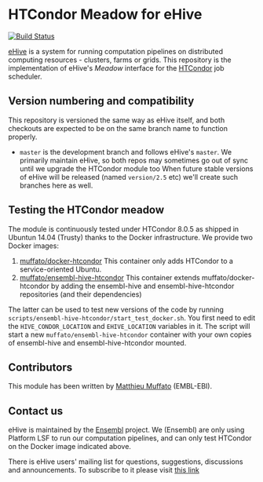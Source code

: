 
HTCondor Meadow for eHive
=========================

[![Build Status](https://travis-ci.org/muffato/ensembl-hive-htcondor.svg?branch=master)](https://travis-ci.org/muffato/ensembl-hive-htcondor)

[eHive](https://github.com/Ensembl/ensembl-hive) is a system for running computation pipelines on distributed computing resources - clusters, farms or grids.
This repository is the implementation of eHive's _Meadow_ interface for the [HTCondor](https://research.cs.wisc.edu/htcondor/) job scheduler.


Version numbering and compatibility
-----------------------------------

This repository is versioned the same way as eHive itself, and both
checkouts are expected to be on the same branch name to function properly.
* `master` is the development branch and follows eHive's `master`. We
  primarily maintain eHive, so both repos may sometimes go out of sync
  until we upgrade the HTCondor module too
When future stable versions of eHive will be released (named `version/2.5`
etc) we'll create such branches here as well.


Testing the HTCondor meadow
---------------------------

The module is continuously tested under HTCondor 8.0.5 as shipped in
Ubuntun 14.04 (Trusty) thanks to the Docker infrastructure.
We provide two Docker images:

1. [muffato/docker-htcondor](https://hub.docker.com/r/muffato/docker-htcondor/)
   This container only adds HTCondor to a service-oriented Ubuntu.
2. [muffato/ensembl-hive-htcondor](https://hub.docker.com/r/muffato/ensembl-hive-htcondor/)
   This container extends muffato/docker-htcondor by adding the
   ensembl-hive and ensembl-hive-htcondor repositories (and their
   dependencies)

The latter can be used to test new versions of the code by running
``scripts/ensembl-hive-htcondor/start_test_docker.sh``.  You first need to
edit the `HIVE_CONDOR_LOCATION` and `EHIVE_LOCATION` variables in it.
The script will start a new ``muffato/ensembl-hive-htcondor`` container
with your own copies of ensembl-hive and ensembl-hive-htcondor mounted.

Contributors
------------

This module has been written by [Matthieu Muffato](https://github.com/muffato) (EMBL-EBI).


Contact us
----------

eHive is maintained by the [Ensembl](http://www.ensembl.org/info/about/) project.
We (Ensembl) are only using Platform LSF to run our computation
pipelines, and can only test HTCondor on the Docker image indicated above.

There is eHive users' mailing list for questions, suggestions, discussions and announcements.
To subscribe to it please visit [this link](http://listserver.ebi.ac.uk/mailman/listinfo/ehive-users)

